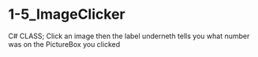 # 1-5_ImageClicker
C# CLASS; Click an image then the label underneth tells you what number was on the PictureBox you clicked
